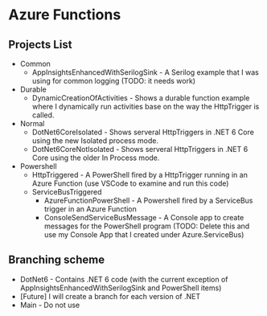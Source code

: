 # Azure Functions

## Projects List
- Common
   - AppInsightsEnhancedWithSerilogSink - A Serilog example that I was using for common logging (TODO: it needs work)
- Durable 
   - DynamicCreationOfActivities - Shows a durable function example where I dynamically run activities base on the way the HttpTrigger is called.
- Normal
   - DotNet6CoreIsolated - Shows serveral HttpTriggers in .NET 6 Core using the new Isolated process mode.
   - DotNet6CoreNotIsolated - Shows serveral HttpTriggers in .NET 6 Core using the older In Process mode.
- Powershell 
   - HttpTriggered - A PowerShell fired by a HttpTrigger running in an Azure Function (use VSCode to examine and run this code)
   - ServiceBusTriggered 
      - AzureFunctionPowerShell - A Powershell fired by a ServiceBus trigger in an Azure Function
      - ConsoleSendServiceBusMessage - A Console app to create messages for the PowerShell program (TODO: Delete this and use my Console App that I created under Azure.ServiceBus)

## Branching scheme
- DotNet6 - Contains .NET 6 code (with the current exception of AppInsightsEnhancedWithSerilogSink and PowerShell items)
- [Future] I will create a branch for each version of .NET 
- Main - Do not use 
